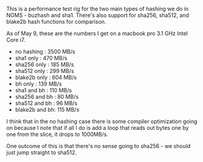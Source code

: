 This is a performance test rig for the two main types of hashing we do in NOMS - buzhash and sha1. There's also support for sha256, sha512, and blake2b hash functions for comparison.

As of May 9, these are the numbers I get on a macbook pro 3.1 GHz Intel Core i7.

- no hashing    : 3500 MB/s
- sha1 only     :  470 MB/s
- sha256 only   :  185 MB/s
- sha512 only   :  299 MB/s
- blake2b only  :  604 MB/s
- bh only       :  139 MB/s
- sha1 and bh   :  110 MB/s
- sha256 and bh :   80 MB/s
- sha512 and bh :   96 MB/s
- blake2b and bh:  115 MB/s

I think that in the no hashing case there is some compiler optimization going
on because I note that if all I do is add a loop that reads out bytes one by
one from the slice, it drops to 1000MB/s.

One outcome of this is that there's no sense going to sha256 - we should just
jump straight to sha512.